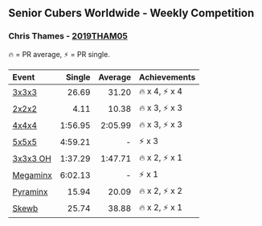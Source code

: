 ## Senior Cubers Worldwide - Weekly Competition
### Chris Thames - [2019THAM05](https://www.worldcubeassociation.org/persons/2019THAM05)

🔥 = PR average, ⚡ = PR single.

| Event | Single | Average | Achievements|
| :-- | --: | --: | :-- |
| [3x3x3](chris_thames/333.md) | 26.69 | 31.20 | <span style="white-space: nowrap">🔥 x 4</span>, <span style="white-space: nowrap">⚡ x 4</span> |
| [2x2x2](chris_thames/222.md) | 4.11 | 10.38 | <span style="white-space: nowrap">🔥 x 3</span>, <span style="white-space: nowrap">⚡ x 3</span> |
| [4x4x4](chris_thames/444.md) | 1:56.95 | 2:05.99 | <span style="white-space: nowrap">🔥 x 3</span>, <span style="white-space: nowrap">⚡ x 3</span> |
| [5x5x5](chris_thames/555.md) | 4:59.21 | - | <span style="white-space: nowrap">⚡ x 3</span> |
| [3x3x3 OH](chris_thames/333oh.md) | 1:37.29 | 1:47.71 | <span style="white-space: nowrap">🔥 x 2</span>, <span style="white-space: nowrap">⚡ x 1</span> |
| [Megaminx](chris_thames/minx.md) | 6:02.13 | - | <span style="white-space: nowrap">⚡ x 1</span> |
| [Pyraminx](chris_thames/pyram.md) | 15.94 | 20.09 | <span style="white-space: nowrap">🔥 x 2</span>, <span style="white-space: nowrap">⚡ x 2</span> |
| [Skewb](chris_thames/skewb.md) | 25.74 | 38.88 | <span style="white-space: nowrap">🔥 x 2</span>, <span style="white-space: nowrap">⚡ x 1</span> |

<!-- Global site tag (gtag.js) - Google Analytics -->
<script async src="https://www.googletagmanager.com/gtag/js?id=UA-86348435-3"></script>
<script>window.dataLayer = window.dataLayer || []; function gtag() {dataLayer.push(arguments);} gtag('js', new Date()); gtag('config', 'UA-86348435-3');</script>
